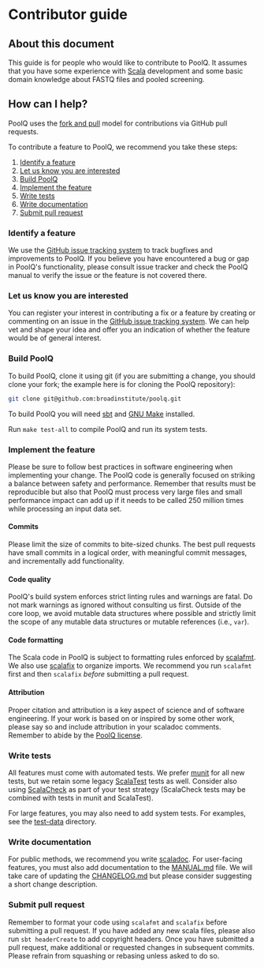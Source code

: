 # Contributor guide

## About this document

This guide is for people who would like to contribute to PoolQ. It assumes that you have some experience with
[Scala](https://scala-lang.org/) development and some basic domain knowledge about FASTQ files and pooled screening.

## How can I help?

PoolQ uses the [fork and pull](https://help.github.com/articles/using-pull-requests/) model for contributions via
GitHub pull requests.

To contribute a feature to PoolQ, we recommend you take these steps:

1. [Identify a feature](#identify-a-feature)
2. [Let us know you are interested](#let-us-know-you-are-interested)
3. [Build PoolQ](#build-poolq)
4. [Implement the feature](#implement-the-feature)
5. [Write tests](#write-tests)
6. [Write documentation](#write-documentation)
7. [Submit pull request](#submit-pull-request)

### Identify a feature

We use the [GitHub issue tracking system](https://github.com/broadinstitute/poolq/issues) to track bugfixes
and improvements to PoolQ. If you believe you have encountered a bug or gap in PoolQ's functionality, please
consult issue tracker and check the PoolQ manual to verify the issue or the feature is not covered there.

### Let us know you are interested

You can register your interest in contributing a fix or a feature by creating or commenting on an issue in the
[GitHub issue tracking system](https://github.com/broadinstitute/poolq/issues). We can help vet and shape your
idea and offer you an indication of whether the feature would be of general interest.

### Build PoolQ

To build PoolQ, clone it using git (if you are submitting a change, you should clone your fork; the example here is for
cloning the PoolQ repository):

```sh
git clone git@github.com:broadinstitute/poolq.git
```

To build PoolQ you will need [sbt](https://www.scala-sbt.org/1.x/docs/Setup.html) and
[GNU Make](https://www.gnu.org/software/make/) installed.

Run `make test-all` to compile PoolQ and run its system tests.

### Implement the feature

Please be sure to follow best practices in software engineering when implementing your change. The PoolQ code is
generally focused on striking a balance between safety and performance. Remember that results must be reproducible but
also that PoolQ must process very large files and small performance impact can add up if it needs to be called 250
million times while processing an input data set.

#### Commits

Please limit the size of commits to bite-sized chunks. The best pull requests have small commits in a logical order,
with meaningful commit messages, and incrementally add functionality.

#### Code quality

PoolQ's build system enforces strict linting rules and warnings are fatal. Do not mark warnings as ignored without
consulting us first. Outside of the core loop, we avoid mutable data structures where possible and strictly limit the
scope of any mutable data structures or mutable references (i.e., `var`).

#### Code formatting

The Scala code in PoolQ is subject to formatting rules enforced by [scalafmt](https://scalameta.org/scalafmt/). We also
use [scalafix](https://github.com/liancheng/scalafix-organize-imports) to organize imports. We recommend you run
`scalafmt` first and then `scalafix` _before_ submitting a pull request.

#### Attribution

Proper citation and attribution is a key aspect of science and of software engineering. If your work is based on or
inspired by some other work, please say so and include attribution in your scaladoc comments. Remember to abide by
the [PoolQ license](LICENSE).

### Write tests

All features must come with automated tests. We prefer [munit](https://scalameta.org/munit/) for all new tests, but we
retain some legacy [ScalaTest](https://www.scalatest.org/) tests as well. Consider also using
[ScalaCheck](https://scalacheck.org/) as part of your test strategy (ScalaCheck tests may be combined with tests in
munit and ScalaTest).

For large features, you may also need to add system tests. For examples, see the [test-data](test-data) directory.

### Write documentation

For public methods, we recommend you write [scaladoc](https://docs.scala-lang.org/style/scaladoc.html). For user-facing
features, you must also add documentation to the [MANUAL.md](docs/MANUAL.md) file. We will take care of updating the
[CHANGELOG.md](docs/CHANGELOG.md) but please consider suggesting a short change description.

### Submit pull request

Remember to format your code using `scalafmt` and `scalafix` before submitting a pull request. If you have added any
new scala files, please also run `sbt headerCreate` to add copyright headers. Once you have submitted a pull request,
make additional or requested changes in subsequent commits. Please refrain from squashing or rebasing unless asked to
do so.
